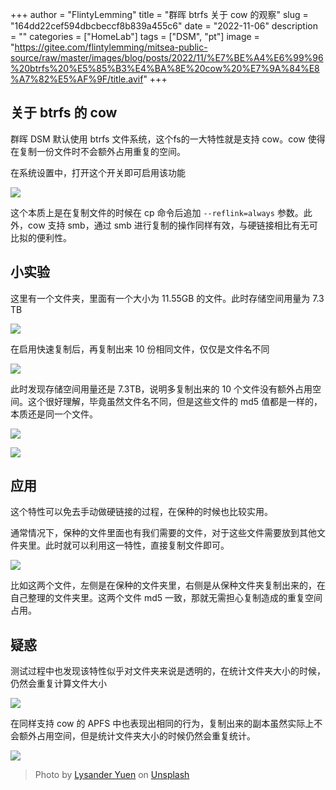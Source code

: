 +++
author = "FlintyLemming"
title = "群晖 btrfs 关于 cow 的观察"
slug = "164dd22cef594dbcbeccf8b839a455c6"
date = "2022-11-06"
description = ""
categories = ["HomeLab"]
tags = ["DSM", "pt"]
image = "https://gitee.com/flintylemming/mitsea-public-source/raw/master/images/blog/posts/2022/11/%E7%BE%A4%E6%99%96%20btrfs%20%E5%85%B3%E4%BA%8E%20cow%20%E7%9A%84%E8%A7%82%E5%AF%9F/title.avif"
+++

## 关于 btrfs 的 cow

群晖 DSM 默认使用 btrfs 文件系统，这个fs的一大特性就是支持 cow。cow 使得在复制一份文件时不会额外占用重复的空间。

在系统设置中，打开这个开关即可启用该功能

![](https://gitee.com/flintylemming/mitsea-public-source/raw/master/images/blog/posts/2022/11/%E7%BE%A4%E6%99%96%20btrfs%20%E5%85%B3%E4%BA%8E%20cow%20%E7%9A%84%E8%A7%82%E5%AF%9F/1.avif)

这个本质上是在复制文件的时候在 cp 命令后追加 `--reflink=always` 参数。此外，cow 支持 smb，通过 smb 进行复制的操作同样有效，与硬链接相比有无可比拟的便利性。

## 小实验

这里有一个文件夹，里面有一个大小为 11.55GB 的文件。此时存储空间用量为 7.3 TB

![](https://gitee.com/flintylemming/mitsea-public-source/raw/master/images/blog/posts/2022/11/%E7%BE%A4%E6%99%96%20btrfs%20%E5%85%B3%E4%BA%8E%20cow%20%E7%9A%84%E8%A7%82%E5%AF%9F/2.avif)

在启用快速复制后，再复制出来 10 份相同文件，仅仅是文件名不同

![](https://gitee.com/flintylemming/mitsea-public-source/raw/master/images/blog/posts/2022/11/%E7%BE%A4%E6%99%96%20btrfs%20%E5%85%B3%E4%BA%8E%20cow%20%E7%9A%84%E8%A7%82%E5%AF%9F/3.avif)

此时发现存储空间用量还是 7.3TB，说明多复制出来的 10 个文件没有额外占用空间。这个很好理解，毕竟虽然文件名不同，但是这些文件的 md5 值都是一样的，本质还是同一个文件。

![](https://gitee.com/flintylemming/mitsea-public-source/raw/master/images/blog/posts/2022/11/%E7%BE%A4%E6%99%96%20btrfs%20%E5%85%B3%E4%BA%8E%20cow%20%E7%9A%84%E8%A7%82%E5%AF%9F/4.avif)

![](https://gitee.com/flintylemming/mitsea-public-source/raw/master/images/blog/posts/2022/11/%E7%BE%A4%E6%99%96%20btrfs%20%E5%85%B3%E4%BA%8E%20cow%20%E7%9A%84%E8%A7%82%E5%AF%9F/5.avif)

## 应用

这个特性可以免去手动做硬链接的过程，在保种的时候也比较实用。

通常情况下，保种的文件里面也有我们需要的文件，对于这些文件需要放到其他文件夹里。此时就可以利用这一特性，直接复制文件即可。

![](https://gitee.com/flintylemming/mitsea-public-source/raw/master/images/blog/posts/2022/11/%E7%BE%A4%E6%99%96%20btrfs%20%E5%85%B3%E4%BA%8E%20cow%20%E7%9A%84%E8%A7%82%E5%AF%9F/6.avif)

比如这两个文件，左侧是在保种的文件夹里，右侧是从保种文件夹复制出来的，在自己整理的文件夹里。这两个文件 md5 一致，那就无需担心复制造成的重复空间占用。

## 疑惑

测试过程中也发现该特性似乎对文件夹来说是透明的，在统计文件夹大小的时候，仍然会重复计算文件大小

![](https://gitee.com/flintylemming/mitsea-public-source/raw/master/images/blog/posts/2022/11/%E7%BE%A4%E6%99%96%20btrfs%20%E5%85%B3%E4%BA%8E%20cow%20%E7%9A%84%E8%A7%82%E5%AF%9F/7.avif)

在同样支持 cow 的 APFS 中也表现出相同的行为，复制出来的副本虽然实际上不会额外占用空间，但是统计文件夹大小的时候仍然会重复统计。

![](https://gitee.com/flintylemming/mitsea-public-source/raw/master/images/blog/posts/2022/11/%E7%BE%A4%E6%99%96%20btrfs%20%E5%85%B3%E4%BA%8E%20cow%20%E7%9A%84%E8%A7%82%E5%AF%9F/8.avif)

> Photo by [Lysander Yuen](https://unsplash.com/@lysanderyuen?utm_source=unsplash&utm_medium=referral&utm_content=creditCopyText) on [Unsplash](https://unsplash.com/s/photos/duplicate?utm_source=unsplash&utm_medium=referral&utm_content=creditCopyText)
